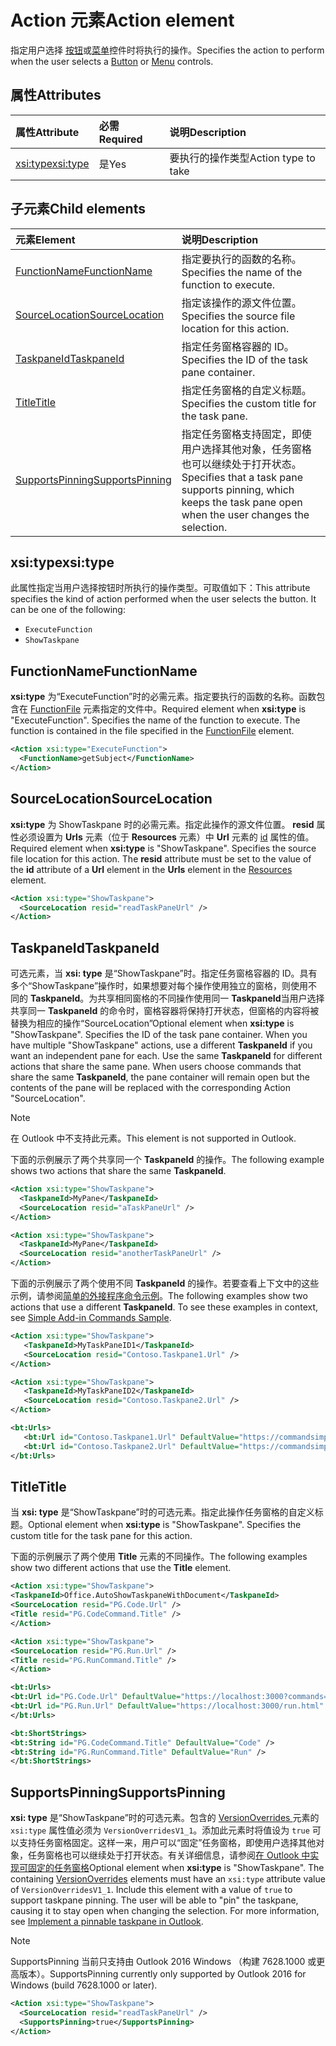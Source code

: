 # <a name="action-element"></a><span data-ttu-id="4fa56-101">Action 元素</span><span class="sxs-lookup"><span data-stu-id="4fa56-101">Action element</span></span>

<span data-ttu-id="4fa56-102">指定用户选择 [按钮](control.md#button-control)或[菜单](control.md#menu-dropdown-button-controls)控件时将执行的操作。</span><span class="sxs-lookup"><span data-stu-id="4fa56-102">Specifies the action to perform when the user selects a  [Button](control.md#button-control) or [Menu](control.md#menu-dropdown-button-controls) controls.</span></span>
 
## <a name="attributes"></a><span data-ttu-id="4fa56-103">属性</span><span class="sxs-lookup"><span data-stu-id="4fa56-103">Attributes</span></span>

|  <span data-ttu-id="4fa56-104">属性</span><span class="sxs-lookup"><span data-stu-id="4fa56-104">Attribute</span></span>  |  <span data-ttu-id="4fa56-105">必需</span><span class="sxs-lookup"><span data-stu-id="4fa56-105">Required</span></span>  |  <span data-ttu-id="4fa56-106">说明</span><span class="sxs-lookup"><span data-stu-id="4fa56-106">Description</span></span>  |
|:-----|:-----|:-----|
|  [<span data-ttu-id="4fa56-107">xsi:type</span><span class="sxs-lookup"><span data-stu-id="4fa56-107">xsi:type</span></span>](#xsitype)  |  <span data-ttu-id="4fa56-108">是</span><span class="sxs-lookup"><span data-stu-id="4fa56-108">Yes</span></span>  | <span data-ttu-id="4fa56-109">要执行的操作类型</span><span class="sxs-lookup"><span data-stu-id="4fa56-109">Action type to take</span></span>|

## <a name="child-elements"></a><span data-ttu-id="4fa56-110">子元素</span><span class="sxs-lookup"><span data-stu-id="4fa56-110">Child elements</span></span>

|  <span data-ttu-id="4fa56-111">元素</span><span class="sxs-lookup"><span data-stu-id="4fa56-111">Element</span></span> |  <span data-ttu-id="4fa56-112">说明</span><span class="sxs-lookup"><span data-stu-id="4fa56-112">Description</span></span>  |
|:-----|:-----|
|  [<span data-ttu-id="4fa56-113">FunctionName</span><span class="sxs-lookup"><span data-stu-id="4fa56-113">FunctionName</span></span>](#functionname) |    <span data-ttu-id="4fa56-114">指定要执行的函数的名称。</span><span class="sxs-lookup"><span data-stu-id="4fa56-114">Specifies the name of the function to execute.</span></span> |
|  [<span data-ttu-id="4fa56-115">SourceLocation</span><span class="sxs-lookup"><span data-stu-id="4fa56-115">SourceLocation</span></span>](#sourcelocation) |    <span data-ttu-id="4fa56-116">指定该操作的源文件位置。</span><span class="sxs-lookup"><span data-stu-id="4fa56-116">Specifies the source file location for this action.</span></span> |
|  [<span data-ttu-id="4fa56-117">TaskpaneId</span><span class="sxs-lookup"><span data-stu-id="4fa56-117">TaskpaneId</span></span>](#taskpaneid) | <span data-ttu-id="4fa56-118">指定任务窗格容器的 ID。</span><span class="sxs-lookup"><span data-stu-id="4fa56-118">Specifies the ID of the task pane container.</span></span>|
|  [<span data-ttu-id="4fa56-119">Title</span><span class="sxs-lookup"><span data-stu-id="4fa56-119">Title</span></span>](#title) | <span data-ttu-id="4fa56-120">指定任务窗格的自定义标题。</span><span class="sxs-lookup"><span data-stu-id="4fa56-120">Specifies the custom title for the task pane.</span></span>|
|  [<span data-ttu-id="4fa56-121">SupportsPinning</span><span class="sxs-lookup"><span data-stu-id="4fa56-121">SupportsPinning</span></span>](#supportspinning) | <span data-ttu-id="4fa56-122">指定任务窗格支持固定，即使用户选择其他对象，任务窗格也可以继续处于打开状态。</span><span class="sxs-lookup"><span data-stu-id="4fa56-122">Specifies that a task pane supports pinning, which keeps the task pane open when the user changes the selection.</span></span>|
  

## <a name="xsitype"></a><span data-ttu-id="4fa56-123">xsi:type</span><span class="sxs-lookup"><span data-stu-id="4fa56-123">xsi:type</span></span>

<span data-ttu-id="4fa56-p101">此属性指定当用户选择按钮时所执行的操作类型。可取值如下：</span><span class="sxs-lookup"><span data-stu-id="4fa56-p101">This attribute specifies the kind of action performed when the user selects the button. It can be one of the following:</span></span>

- `ExecuteFunction`
- `ShowTaskpane`

## <a name="functionname"></a><span data-ttu-id="4fa56-126">FunctionName</span><span class="sxs-lookup"><span data-stu-id="4fa56-126">FunctionName</span></span>

<span data-ttu-id="4fa56-p102">**xsi:type** 为“ExecuteFunction”时的必需元素。指定要执行的函数的名称。函数包含在 [FunctionFile](functionfile.md) 元素指定的文件中。</span><span class="sxs-lookup"><span data-stu-id="4fa56-p102">Required element when **xsi:type** is "ExecuteFunction". Specifies the name of the function to execute. The function is contained in the file specified in the [FunctionFile](functionfile.md) element.</span></span>

```xml
<Action xsi:type="ExecuteFunction">
  <FunctionName>getSubject</FunctionName>
</Action>
```

## <a name="sourcelocation"></a><span data-ttu-id="4fa56-130">SourceLocation</span><span class="sxs-lookup"><span data-stu-id="4fa56-130">SourceLocation</span></span>

<span data-ttu-id="4fa56-p103">**xsi:type** 为 ShowTaskpane 时的必需元素。指定此操作的源文件位置。 **resid** 属性必须设置为 **Urls** 元素（位于 **Resources** 元素）中 **Url** 元素的 [id](resources.md) 属性的值。</span><span class="sxs-lookup"><span data-stu-id="4fa56-p103">Required element when  **xsi:type** is "ShowTaskpane". Specifies the source file location for this action. The **resid** attribute must be set to the value of the **id** attribute of a **Url** element in the **Urls** element in the [Resources](resources.md) element.</span></span>

```xml
<Action xsi:type="ShowTaskpane">
  <SourceLocation resid="readTaskPaneUrl" />
</Action>
```  

## <a name="taskpaneid"></a><span data-ttu-id="4fa56-134">TaskpaneId</span><span class="sxs-lookup"><span data-stu-id="4fa56-134">TaskpaneId</span></span>

<span data-ttu-id="4fa56-p104">可选元素，当 **xsi: type** 是“ShowTaskpane”时。指定任务窗格容器的 ID。具有多个“ShowTaskpane”操作时，如果想要对每个操作使用独立的窗格，则使用不同的 **TaskpaneId**。为共享相同窗格的不同操作使用同一 **TaskpaneId**当用户选择共享同一 **TaskpaneId** 的命令时，窗格容器将保持打开状态，但窗格的内容将被替换为相应的操作“SourceLocation”</span><span class="sxs-lookup"><span data-stu-id="4fa56-p104">Optional element when  **xsi:type** is "ShowTaskpane". Specifies the ID of the task pane container. When you have multiple "ShowTaskpane" actions, use a different **TaskpaneId** if you want an independent pane for each. Use the same **TaskpaneId** for  different actions that share the same pane. When users choose commands that share the same **TaskpaneId**, the pane container will remain open but the contents of the pane will be replaced with the corresponding Action "SourceLocation".</span></span> 

> [!NOTE]
> <span data-ttu-id="4fa56-140">在 Outlook 中不支持此元素。</span><span class="sxs-lookup"><span data-stu-id="4fa56-140">This element is not supported in Outlook.</span></span>

<span data-ttu-id="4fa56-141">下面的示例展示了两个共享同一个 **TaskpaneId** 的操作。</span><span class="sxs-lookup"><span data-stu-id="4fa56-141">The following example shows two actions that share the same **TaskpaneId**.</span></span> 

```xml
<Action xsi:type="ShowTaskpane">
  <TaskpaneId>MyPane</TaskpaneId>
  <SourceLocation resid="aTaskPaneUrl" />
</Action>

<Action xsi:type="ShowTaskpane">
  <TaskpaneId>MyPane</TaskpaneId>
  <SourceLocation resid="anotherTaskPaneUrl" />
</Action>
```  

<span data-ttu-id="4fa56-p105">下面的示例展示了两个使用不同 **TaskpaneId** 的操作。若要查看上下文中的这些示例，请参阅[简单的外接程序命令示例](https://github.com/OfficeDev/Office-Add-in-Commands-Samples/blob/master/Simple/Manifest/SimpleAddin.xml)。</span><span class="sxs-lookup"><span data-stu-id="4fa56-p105">The following examples show two actions that use a different **TaskpaneId**. To see these examples in context, see [Simple Add-in Commands Sample](https://github.com/OfficeDev/Office-Add-in-Commands-Samples/blob/master/Simple/Manifest/SimpleAddin.xml).</span></span>

```xml
<Action xsi:type="ShowTaskpane">
   <TaskpaneId>MyTaskPaneID1</TaskpaneId>
   <SourceLocation resid="Contoso.Taskpane1.Url" />
</Action>

<Action xsi:type="ShowTaskpane">
   <TaskpaneId>MyTaskPaneID2</TaskpaneId>
   <SourceLocation resid="Contoso.Taskpane2.Url" />
</Action>
```  

```xml
<bt:Urls>
   <bt:Url id="Contoso.Taskpane1.Url" DefaultValue="https://commandsimple.azurewebsites.net/Taskpane.html" />
   <bt:Url id="Contoso.Taskpane2.Url" DefaultValue="https://commandsimple.azurewebsites.net/Taskpane2.html" />
</bt:Urls>
```  

## <a name="title"></a><span data-ttu-id="4fa56-144">Title</span><span class="sxs-lookup"><span data-stu-id="4fa56-144">Title</span></span>
<span data-ttu-id="4fa56-p106">当 **xsi: type** 是“ShowTaskpane”时的可选元素。指定此操作任务窗格的自定义标题。</span><span class="sxs-lookup"><span data-stu-id="4fa56-p106">Optional element when  **xsi:type** is "ShowTaskpane". Specifies the custom title for the task pane for this action.</span></span> 

<span data-ttu-id="4fa56-147">下面的示例展示了两个使用 **Title** 元素的不同操作。</span><span class="sxs-lookup"><span data-stu-id="4fa56-147">The following examples show two different actions that use the **Title** element.</span></span>

```xml
<Action xsi:type="ShowTaskpane">
<TaskpaneId>Office.AutoShowTaskpaneWithDocument</TaskpaneId>
<SourceLocation resid="PG.Code.Url" />
<Title resid="PG.CodeCommand.Title" />
</Action>
``` 

```xml
<Action xsi:type="ShowTaskpane">
<SourceLocation resid="PG.Run.Url" />
<Title resid="PG.RunCommand.Title" />
</Action>
``` 

```xml
<bt:Urls>
<bt:Url id="PG.Code.Url" DefaultValue="https://localhost:3000?commands=1" />
<bt:Url id="PG.Run.Url" DefaultValue="https://localhost:3000/run.html" />
</bt:Urls>
``` 

```xml
<bt:ShortStrings>
<bt:String id="PG.CodeCommand.Title" DefaultValue="Code" />
<bt:String id="PG.RunCommand.Title" DefaultValue="Run" />
</bt:ShortStrings>
``` 

## <a name="supportspinning"></a><span data-ttu-id="4fa56-148">SupportsPinning</span><span class="sxs-lookup"><span data-stu-id="4fa56-148">SupportsPinning</span></span>

<span data-ttu-id="4fa56-p107">**xsi: type** 是“ShowTaskpane”时的可选元素。包含的 [ VersionOverrides ](versionoverrides.md) 元素的 `xsi:type` 属性值必须为 `VersionOverridesV1_1`。添加此元素时将值设为 `true` 可以支持任务窗格固定。这样一来，用户可以“固定”任务窗格，即使用户选择其他对象，任务窗格也可以继续处于打开状态。有关详细信息，请参阅[在 Outlook 中实现可固定的任务窗格](https://docs.microsoft.com/outlook/add-ins/pinnable-taskpane)</span><span class="sxs-lookup"><span data-stu-id="4fa56-p107">Optional element when **xsi:type** is "ShowTaskpane". The containing [VersionOverrides](versionoverrides.md) elements must have an `xsi:type` attribute value of `VersionOverridesV1_1`. Include this element with a value of `true` to support taskpane pinning. The user will be able to "pin" the taskpane, causing it to stay open when changing the selection. For more information, see [Implement a pinnable taskpane in Outlook](https://docs.microsoft.com/outlook/add-ins/pinnable-taskpane).</span></span>

> [!NOTE]
> <span data-ttu-id="4fa56-154">SupportsPinning 当前只支持由 Outlook 2016 Windows （构建 7628.1000 或更高版本）。</span><span class="sxs-lookup"><span data-stu-id="4fa56-154">SupportsPinning currently only supported by Outlook 2016 for Windows (build 7628.1000 or later).</span></span>

```xml
<Action xsi:type="ShowTaskpane">
  <SourceLocation resid="readTaskPaneUrl" />
  <SupportsPinning>true</SupportsPinning>
</Action>
```


